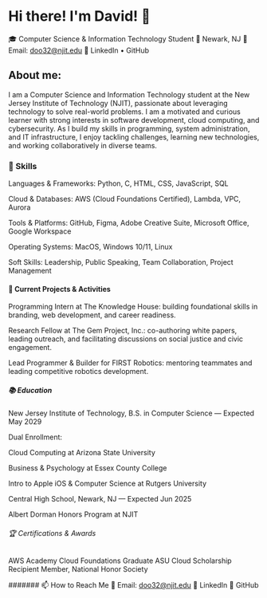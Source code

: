 # Hi there! I'm David! 👋

🎓 Computer Science & Information Technology Student
📍 Newark, NJ
📧 Email: doo32@njit.edu
🔗 LinkedIn • GitHub

## About me:
I am a Computer Science and Information Technology student at the New Jersey Institute of Technology (NJIT), passionate about leveraging technology to solve real-world problems. I am a motivated and curious learner with strong interests in software development, cloud computing, and cybersecurity. As I build my skills in programming, system administration, and IT infrastructure, I enjoy tackling challenges, learning new technologies, and working collaboratively in diverse teams.

### 🔧 Skills
Languages & Frameworks: Python, C, HTML, CSS, JavaScript, SQL

Cloud & Databases: AWS (Cloud Foundations Certified), Lambda, VPC, Aurora

Tools & Platforms: GitHub, Figma, Adobe Creative Suite, Microsoft Office, Google Workspace

Operating Systems: MacOS, Windows 10/11, Linux

Soft Skills: Leadership, Public Speaking, Team Collaboration, Project Management

#### 🌱 Current Projects & Activities
Programming Intern at The Knowledge House: building foundational skills in branding, web development, and career readiness.

Research Fellow at The Gem Project, Inc.: co-authoring white papers, leading outreach, and facilitating discussions on social justice and civic engagement.

Lead Programmer & Builder for FIRST Robotics: mentoring teammates and leading competitive robotics development.

##### 📚 Education
New Jersey Institute of Technology, B.S. in Computer Science — Expected May 2029

Dual Enrollment:

Cloud Computing at Arizona State University

Business & Psychology at Essex County College

Intro to Apple iOS & Computer Science at Rutgers University

Central High School, Newark, NJ — Expected Jun 2025

Albert Dorman Honors Program at NJIT

###### 🏆 Certifications & Awards
AWS Academy Cloud Foundations Graduate
ASU Cloud Scholarship Recipient
Member, National Honor Society

####### 📫 How to Reach Me
📧 Email: doo32@njit.edu
🔗 LinkedIn
🐙 GitHub
